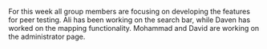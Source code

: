 For this week all group members are focusing on developing the features for peer testing. Ali has been working on the search bar, while Daven has worked on the mapping functionality. Mohammad and David are working on the administrator page. 